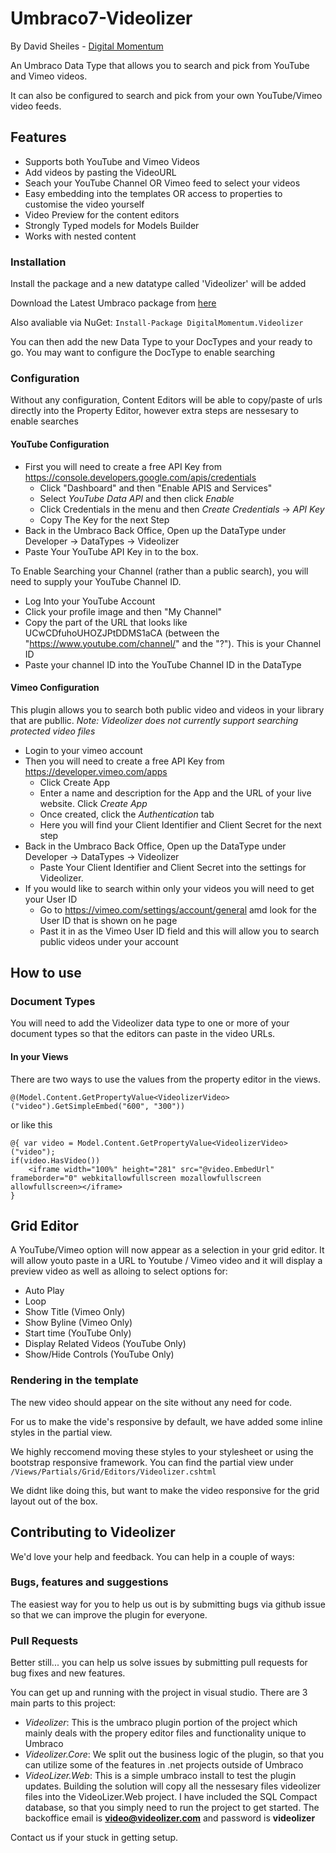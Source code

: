 # Umbraco7-Videolizer
By David Sheiles - [Digital Momentum](http://www.digitalmomentum.com.au)

An Umbraco Data Type that allows you to search and pick from YouTube and Vimeo videos. 

It can also be configured to search and pick from your own YouTube/Vimeo video feeds.


## Features
- Supports both YouTube and Vimeo Videos
- Add videos by pasting the VideoURL
- Seach your YouTube Channel OR Vimeo feed to select your videos
- Easy embedding into the templates OR access to properties to customise the video yourself
- Video Preview for the content editors
- Strongly Typed models for Models Builder
- Works with nested content


### Installation
Install the package and a new datatype called 'Videolizer' will be added

Download the Latest Umbraco package from [here](https://github.com/DigitalMomentum/Umbraco7-Videolizer/releases/) 

Also avaliable via NuGet: 
```Install-Package DigitalMomentum.Videolizer```

You can then add the new Data Type to your DocTypes and your ready to go. You may want to configure the DocType to enable searching

### Configuration
Without any configuration, Content Editors will be able to copy/paste of urls directly into the Property Editor, however extra steps are nessesary to enable searches

#### YouTube Configuration
- First you will need to create a free API Key from https://console.developers.google.com/apis/credentials  
  - Click "Dashboard" and then "Enable APIS and Services"
  - Select *YouTube Data API* and then click *Enable*
  - Click Credentials in the menu and then *Create Credentials* -> *API Key*
  - Copy The Key for the next Step
- Back in the Umbraco Back Office, Open up the DataType under Developer -> DataTypes -> Videolizer
- Paste Your YouTube API Key in to the box.

To Enable Searching your Channel (rather than a public search), you will need to supply your YouTube Channel ID.

- Log Into your YouTube Account
- Click your profile image and then "My Channel"
- Copy the part of the URL that looks like UCwCDfuhoUHOZJPtDDMS1aCA (between the "https://www.youtube.com/channel/" and the "?"). This is your Channel ID
- Paste your channel ID into the YouTube Channel ID in the DataType 

#### Vimeo Configuration

This plugin allows you to search both public video and videos in your library that are publlic. 
*Note: Videolizer does not currently support searching protected video files*
- Login to your vimeo account
- Then you will need to create a free API Key from https://developer.vimeo.com/apps
  - Click Create App
  - Enter a name and description for the App and the URL of your live website. Click *Create App*
  - Once created, click the *Authentication* tab
  - Here you will find your Client Identifier and Client Secret for the next step
- Back in the Umbraco Back Office, Open up the DataType under Developer -> DataTypes -> Videolizer
  - Paste Your Client Identifier and Client Secret into the settings for Videolizer.
- If you would like to search within only your videos you will need to get your User ID  
  - Go to https://vimeo.com/settings/account/general amd look for the User ID that is shown on he page
  - Past it in as the Vimeo User ID field and this will allow you to search public videos under your account
 

## How to use

### Document Types
You will need to add the Videolizer data type to one or more of your document types so that the
editors can paste in the video URLs.

#### In your Views
There are two ways to use the values from the property editor in the views.

```
@(Model.Content.GetPropertyValue<VideolizerVideo>("video").GetSimpleEmbed("600", "300"))
```

or like this

```
@{ var video = Model.Content.GetPropertyValue<VideolizerVideo>("video"); 
if(video.HasVideo())
	<iframe width="100%" height="281" src="@video.EmbedUrl" frameborder="0" webkitallowfullscreen mozallowfullscreen allowfullscreen></iframe>
}
 ```
## Grid Editor
A YouTube/Vimeo option will now appear as a selection in your grid editor. It will allow youto paste in a URL to Youtube / Vimeo video and 
it will display a preview video as well as alloing to select options for:
* Auto Play
* Loop
* Show Title (Vimeo Only)
* Show Byline (Vimeo Only)
* Start time (YouTube Only)
* Display Related Videos (YouTube Only)
* Show/Hide Controls (YouTube Only)

### Rendering in the template
The new video should appear on the site without any need for code. 

For us to make the vide's responsive by default, we have added some 
inline styles in the partial view. 

We highly reccomend moving these styles to your stylesheet or using the 
bootstrap responsive framework. You can find the partial view under `/Views/Partials/Grid/Editors/Videolizer.cshtml`

We didnt like doing this, but want to make the video responsive for 
the grid layout out of the box.

## Contributing to Videolizer
We'd love your help and feedback. You can help in a couple of ways:

### Bugs, features and suggestions
The easiest way for you to help us out is by submitting bugs via github issue so that we can improve the plugin for everyone.

### Pull Requests
Better still... you can help us solve issues by submitting pull requests for bug fixes and new features.

You can get up and running with the project in visual studio. There are 3 main parts to this project:
 - *Videolizer*: This is the umbraco plugin portion of the project which mainly deals with the propery editor files and functionality unique to Umbraco
 - *Videolizer.Core*: We split out the business logic of the plugin, so that you can utilize some of the features in .net projects outside of Umbraco
 - *VideoLizer.Web*: This is a simple umbraco install to test the plugin updates. Building the solution will copy all the nessesary files videolizer files
 into the VideoLizer.Web project. I have included the SQL Compact database, so that you simply need to run the project to get started. 
The backoffice email is **video@videolizer.com** and password is **videolizer**

Contact us if your stuck in getting setup.
